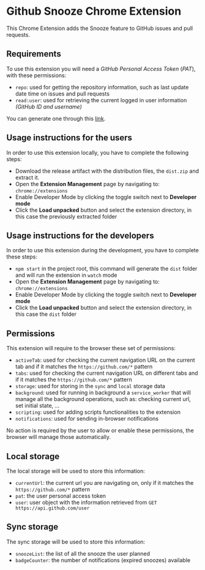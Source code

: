 # Github Snooze Chrome Extension
This Chrome Extension adds the Snooze feature to GitHub issues and pull requests.

## Requirements
To use this extension you will need a _GitHub Personal Access Token_ (_PAT_), with these permissions:

- `repo`: used for getting the repository information, such as last update date time on issues and pull requests
- `read:user`: used for retrieving the current logged in user information _(GitHub ID and username)_

You can generate one through this [link](https://github.com/settings/tokens/new).

## Usage instructions for the users
In order to use this extension locally, you have to complete the following steps:

- Download the release artifact with the distribution files, the `dist.zip` and extract it.
- Open the **Extension Management** page by navigating to: `chrome://extensions`
- Enable Developer Mode by clicking the toggle switch next to **Developer mode**
- Click the **Load unpacked** button and select the extension directory, in this case the previously extracted folder

## Usage instructions for the developers
In order to use this extension during the development, you have to complete these steps:

- `npm start` in the project root, this command will generate the `dist` folder and will run the extension in `watch` mode
- Open the **Extension Management** page by navigating to: `chrome://extensions`
- Enable Developer Mode by clicking the toggle switch next to **Developer mode**
- Click the **Load unpacked** button and select the extension directory, in this case the `dist` folder

## Permissions
This extension will require to the browser these set of permissions:

- `activeTab`: used for checking the current navigation URL on the current tab and if it matches the `https://github.com/*` pattern
- `tabs`: used for checking the current navigation URL on different tabs and if it matches the `https://github.com/*` pattern
- `storage`: used for storing in the `sync` and `local` storage data
- `background`: used for running in background a `service_worker` that will manage all the background operations, such as: checking current url, set initial state, ...
- `scripting`: used for adding scripts functionalities to the extension
- `notifications`: used for sending in-browser notifications

No action is required by the user to allow or enable these permissions, the browser will manage those automatically.

## Local storage
The local storage will be used to store this information:

- `currentUrl`: the current url you are navigating on, only if it matches the `https://github.com/*` pattern
- `pat`: the user personal access token
- `user`: user object with the information retrieved from `GET https://api.github.com/user`

## Sync storage
The sync storage will be used to store this information:

- `snoozeList`: the list of all the snooze the user planned
- `badgeCounter`: the number of notifications (expired snoozes) available
